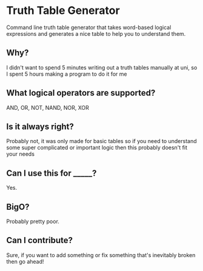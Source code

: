 # Truth Table Generator
Command line truth table generator that takes word-based logical expressions and generates a nice table to help you to understand them.

## Why?
I didn't want to spend 5 minutes writing out a truth tables manually at uni, so I spent 5 hours making a program to do it for me

## What logical operators are supported?
AND, OR, NOT, NAND, NOR, XOR

## Is it always right?
Probably not, it was only made for basic tables so if you need to understand some super complicated or important logic then this probably doesn't fit your needs

## Can I use this for _____?
Yes.

## BigO?
Probably pretty poor.

## Can I contribute?
Sure, if you want to add something or fix something that's inevitably broken then go ahead!